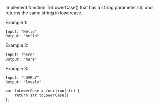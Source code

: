 Implement function ToLowerCase() that has a string parameter str, and returns the same string in lowercase.




Example 1:
~~~
Input: "Hello"
Output: "hello"
~~~

Example 2:
~~~
Input: "here"
Output: "here"
~~~
Example 3:
~~~
Input: "LOVELY"
Output: "lovely"
~~~


~~~
var toLowerCase = function(str) {
    return str.toLowerCase()
};
~~~
